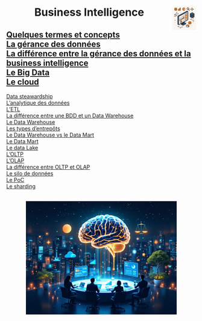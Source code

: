 <h1 align="center"><b>Business Intelligence</b><a href="../"><img src="../assets/atomicBi.png"alt="Business intelligence" align="right"height="64"></a></h1>

[Quelques termes et concepts](https://github.com/MiKL5/DS/blob/master/analysisIntro/intro/termsAndConcepts)  
[La gérance des données](https://github.com/MiKL5/artificialIntelligence/blob/master/docs/other/dataStewarding)  
[La différence entre la gérance des données et la business intelligence](https://github.com/MiKL5/artificialIntelligence/blob/master/docs/other/DSvsBI)  
[Le Big Data](https://github.com/MiKL5/artificialIntelligence/blob/master/docs/other/bigData)  
[Le cloud](cloud)  
-
[Data steawardship](dataStewardship)  
[L’analytique des données](dataAnalytics)  
[L’ETL](etl)  
[La différence entre une BDD et un Data Warehouse](bddVSdw)  
[Le Data Warehouse](dataWarehouse)  
[Les types d’entrepôts](dataWarehousetype)  
[Le Data Warehouse vs le Data Mart](dwDm)  
[Le Data Mart](dataMart)  
[Le data Lake](dataLake/)  
[L’OLTP](oltp)  
[L’OLAP](olap)  
[La différence entre OLTP et OLAP](oltpVsOlap)  
[Le silo de données](dataSilo)  
[Le PoC](poc)  
[Le sharding](sharding)  

<!-- ___
###### [**Probabilité statistiques pour la Data Science**](../productivityAndStatistics4DataScienceAndBusiness) <kbd>wip</kbd> -->

<div align="center"><br><a href="../"><img src="../assets/bi.jpg"width="400"></a></div>
